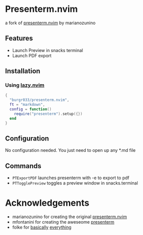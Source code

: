 # Presenterm.nvim

a fork of [presenterm.nvim](https://github.com/marianozunino/presenterm.nvim) by marianozunino

## Features

- Launch Preview in snacks terminal
- Launch PDF export

## Installation

### Using [lazy.nvim](https://github.com/folke/lazy.nvim)

```lua
{
  "burgr033/presenterm.nvim",
  ft = "markdown",
  config = function()
    require("presenterm").setup({})
  end
}
```

## Configuration

No configuration needed. You just need to open up any \*.md file

## Commands

- `PTExportPDF` launches presenterm with -e to export to pdf
- `PTTogglePreview` toggles a preview window in snacks.terminal

# Acknowledgements

- marianozunino for creating the original [presenterm.nvim](https://github.com/marianozunino/presenterm.nvim)
- mfontanini for creating the aweseome [presenterm](https://github.com/mfontanini/presenterm)
- folke for [basically](https://github.com/folke/lazy.nvim) [everything](https://github.com/folke/snacks.nvim)
